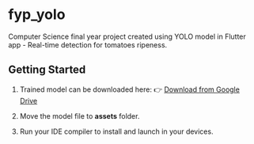 # fyp_yolo

Computer Science final year project created using YOLO model in Flutter app - Real-time detection for tomatoes ripeness.

## Getting Started

1. Trained model can be downloaded here:
👉 [Download from Google Drive](hhttps://drive.google.com/file/d/1vd7Yh5fXRp7HusUUmmLaBuUvjJSLy6Yq/view?usp=sharing)

2. Move the model file to **assets** folder.
3. Run your IDE compiler to install and launch in your devices.
